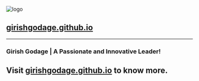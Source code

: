 ![logo](https://girishgodage.github.io/img/favicon.png)
## [girishgodage.github.io](https://girishgodage.github.io)

---
### Girish Godage | A Passionate and Innovative Leader!


## Visit <a href="https://girishgodage.github.io" target="_blank">girishgodage.github.io</a> to know more.